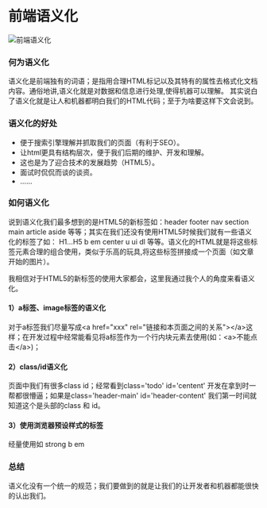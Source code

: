 # 前端语义化
![前端语义化](https://images0.cnblogs.com/i/84053/201403/072109412842073.jpg)

### 何为语义化
语义化是前端独有的词语；是指用合理HTML标记以及其特有的属性去格式化文档内容。通俗地讲,语义化就是对数据和信息进行处理,使得机器可以理解。
其实说白了语义化就是让人和机器都明白我们的HTML代码；至于为啥要这样下文会说到。
### 语义化的好处
* 便于搜索引擎理解并抓取我们的页面（有利于SEO）。
* 让html更具有结构层次，便于我们后期的维护、开发和理解。
* 这也是为了迎合技术的发展趋势（HTML5）。
* 面试时侃侃而谈的谈资。
* ......

### 如何语义化
说到语义化我们最多想到的是HTML5的新标签如：header footer nav section main article aside 等等；其实在我们还没有使用HTML5时候我们就有一些语义化的标签了如： H1...H5 b em center u ui dl 等等。语义化的HTML就是将这些标签元素合理的组合使用，类似于乐高的玩具,将这些标签拼接成一个页面（如文章开始的图片）。

我相信对于HTML5的新标签的使用大家都会，这里我通过我个人的角度来看语义化。
#### 1）a标签、image标签的语义化
对于a标签我们尽量写成\<a href="xxx" rel="链接和本页面之间的关系">\</a>这样；在开发过程中经常能看见将a标签作为一个行内块元素去使用(如：\<a>不能点击\</a>)；
#### 2）class/id语义化
页面中我们有很多class id；经常看到class='todo' id='centent' 开发在拿到时一帮都很懵逼；如果是class='header-main' id='header-content' 我们第一时间就知道这个是头部的class 和 id。
#### 3）使用浏览器预设样式的标签
经量使用如 strong b em 

### 总结
语义化没有一个统一的规范；我们要做到的就是让我们的让开发者和机器都能很快的认出我们。